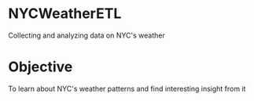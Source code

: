 # NYCWeatherETL
Collecting and analyzing data on NYC's weather

# Objective
To learn about NYC's weather patterns and find interesting insight from it

